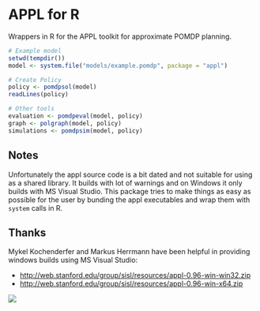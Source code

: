 # APPL for R

Wrappers in R for the APPL toolkit for approximate POMDP planning.

```r
# Example model
setwd(tempdir())
model <- system.file("models/example.pomdp", package = "appl")

# Create Policy
policy <- pomdpsol(model)
readLines(policy)

# Other tools
evaluation <- pomdpeval(model, policy)
graph <- polgraph(model, policy)
simulations <- pomdpsim(model, policy)
```

## Notes

Unfortunately the appl source code is a bit dated and not suitable for using as a shared library. It builds with lot of warnings and on Windows it only builds with MS Visual Studio. This package tries to make things as easy as possible for the user by bunding the appl executables and wrap them with `system` calls in R.

## Thanks

Mykel Kochenderfer and Markus Herrmann have been helpful in providing windows builds
using MS Visual Studio:

 - http://web.stanford.edu/group/sisl/resources/appl-0.96-win-win32.zip
 - http://web.stanford.edu/group/sisl/resources/appl-0.96-win-x64.zip

[![](http://ropensci.org/public_images/github_footer.png)](http://ropensci.org)
